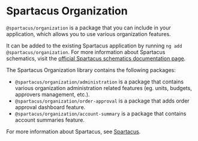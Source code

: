 # Spartacus Organization

`@spartacus/organization` is a package that you can include in your application, which allows you to use various organization features.

It can be added to the existing Spartacus application by running `ng add @spartacus/organization`. For more information about Spartacus schematics, visit the [official Spartacus schematics documentation page](https://sap.github.io/spartacus-docs/schematics/).

The Spartacus Organization library contains the following packages:

- `@spartacus/organization/administration` is a package that contains various organization administration related features (eg. units, budgets, approvers management, etc.).
- `@spartacus/organization/order-approval` is a package that adds order approval dashboard feature.
- `@spartacus/organization/account-summary` is a package that contains account summaries feature.

For more information about Spartacus, see [Spartacus](https://github.com/SAP/spartacus).
